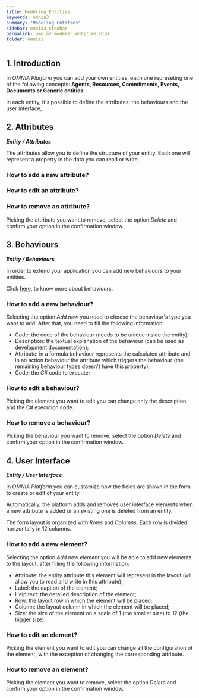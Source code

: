 ```yaml
---
title: Modeling Entities
keywords: omnia3
summary: "Modeling Entities"
sidebar: omnia3_sidebar
permalink: omnia3_modeler_entities.html
folder: omnia3
---
```



## 1. Introduction

In _OMNIA Platform_ you can add your own entities, each one represeting one of the following concepts: __Agents, Resources, Commitments, Events, Documents or Generic entities__.

In each entity, it's possible to define the attributes, the behaviours and the user interface,

## 2. Attributes
__*Entity / Attributes*__

The attributes allow you to define the structure of your entity. Each one will represent a property in the data you can read or write.

### How to add a new attribute?


### How to edit an attribute?

### How to remove an attribute?
Picking the attribute you want to remove, select the option _Delete_ and confirm your option in the confirmation window.

## 3. Behaviours
__*Entity / Behaviours*__

In order to extend your application you can add new behaviours to your entities.

Click [here](omnia3_modeler_behaviours.html), to know more about behaviours.

### How to add a new behaviour?
Selecting the option _Add new_ you need to choose the behaviour's type you want to add. After that, you need to fill the following information:

* Code: the code of the behaviour (needs to be unique inside the entity);
* Description: the textual explanation of the behaviour (can be used as development documentation);
* Attribute: in a formula behaviour represents the calculated attribute and in an action behaviour the attribute which triggers the behaviour (the remaining behaviour types doesn't have this property);
* Code: the _C#_ code to execute;

### How to edit a behaviour?
Picking the element you want to edit you can change only the description and the C# execution code.

### How to remove a behaviour?
Picking the behaviour you want to remove, select the option _Delete_ and confirm your option in the confirmation window.

## 4. User Interface
__*Entity / User Interface*__

In _OMNIA Platform_ you can customize how the fields are shown in the form to create or edit of your entity.

Automatically, the platform adds and removes user interface elements when a new attribute is added or an existing one is deleted from an entity.

The form layout is organized with _Rows_ and _Columns_. Each row is divided horizontally in 12 columns.

### How to add a new element?
Selecting the option _Add new element_ you will be able to add new elements to the layout, after filling the following information:

* Attribute: the entity attribute this element will represent in the layout (will allow you to read and write in this attribute);
* Label: the caption of the element;
* Help text: the detailed description of the element;
* Row: the layout row in which the element will be placed;
* Column: the layout column in which the element will be placed;
* Size: the size of the element on a scale of 1 (the smaller size) to 12 (the bigger size);

### How to edit an element?
Picking the element you want to edit you can change all the configuration of the element, with  the exception of changing the corresponding attribute.

### How to remove an element?
Picking the element you want to remove, select the option _Delete_ and confirm your option in the confirmation window.